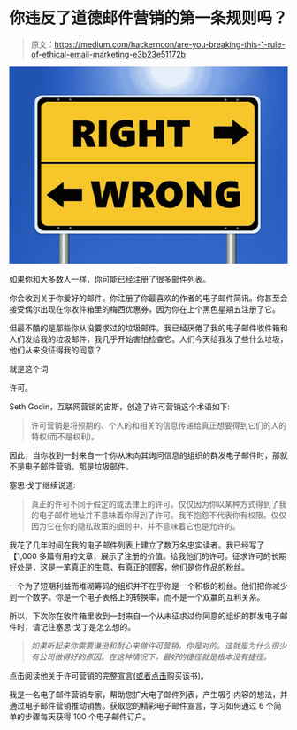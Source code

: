 # 你违反了道德邮件营销的第一条规则吗？

> 原文：<https://medium.com/hackernoon/are-you-breaking-this-1-rule-of-ethical-email-marketing-e3b23e51172b>

![](img/cd2a24ccf2cb80244b405dfabf4de6a7.png)

如果你和大多数人一样，你可能已经注册了很多邮件列表。

你会收到关于你爱好的邮件。你注册了你最喜欢的作者的电子邮件简讯。你甚至会接受偶尔出现在你收件箱里的梅西优惠券，因为你在上个黑色星期五注册了它。

但最不酷的是那些你从没要求过的垃圾邮件。我已经厌倦了我的电子邮件收件箱和人们发给我的垃圾邮件，我几乎开始害怕检查它。人们今天给我发了些什么垃圾，他们从来没征得我的同意？

就是这个词:

许可。

Seth Godin，互联网营销的宙斯，创造了许可营销这个术语如下:

> 许可营销是将预期的、个人的和相关的信息传递给真正想要得到它们的人的特权(而不是权利)。

因此，当你收到一封来自一个你从未向其询问信息的组织的群发电子邮件时，那就不是电子邮件营销。那是垃圾邮件。

塞思·戈丁继续说道:

> 真正的许可不同于假定的或法律上的许可。仅仅因为你以某种方式得到了我的电子邮件地址并不意味着你得到了许可。我不抱怨不代表你有权限。仅仅因为它在你的隐私政策的细则中，并不意味着它也是允许的。

我花了几年时间在我的电子邮件列表上建立了数万名忠实读者。我已经写了【1,000 多篇有用的文章，展示了注册的价值。给我他们的许可。征求许可的长期好处是，这是一笔真正的生意，有真正的顾客，他们是你作品的粉丝。

一个为了短期利益而堆砌筹码的组织并不在乎你是一个积极的粉丝。他们把你减少到一个数字。你是一个电子表格上的转换率，而不是一个双赢的互利关系。

所以，下次你在收件箱里收到一封来自一个从未征求过你同意的组织的群发电子邮件时，请记住塞思·戈丁是怎么想的。

> *如果听起来你需要谦逊和耐心来做许可营销，你是对的。这就是为什么很少有公司做得好的原因。在这种情况下，最好的捷径就是根本没有捷径。*

点击阅读他关于许可营销的完整宣言[(或者](https://sethgodin.typepad.com/seths_blog/2008/01/permission-mark.html/)[点击](https://amzn.to/2O4iTih)购买该书)。

我是一名电子邮件营销专家，帮助您扩大电子邮件列表，产生吸引内容的想法，并通过电子邮件营销推动销售。获取您的精彩电子邮件宣言，学习如何通过 6 个简单的步骤每天获得 100 个电子邮件订户。